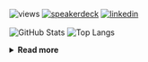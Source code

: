 ![views](https://komarev.com/ghpvc/?username=chck&color=blueviolet)
[![speakerdeck](https://img.shields.io/badge/Speaker_Deck-chck-8a2be2?style=flat-square&logo=speaker-deck)](https://speakerdeck.com/chck)
[![linkedin](https://img.shields.io/badge/LinkedIn-chck-8a2be2?style=flat-square&logo=linkedin)](https://www.linkedin.com/in/chck/)

<p align="left"> 
  <img alt="GitHub Stats" align="center" height="150" src="https://github-readme-stats-nine-umber-51.vercel.app/api?username=chck&count_private=true&show_icons=true&hide_title=true&theme=buefy" />
  <img alt="Top Langs" align="center" height="150" src="https://github-readme-stats-nine-umber-51.vercel.app/api/top-langs/?username=chck&layout=compact&count_private=true&show_icons=true&hide_title=true&theme=buefy" />
</p>

<details>
  <summary><b>Read more</b></summary>
  <br>

  <!--START_SECTION:waka-->
**🐱 My GitHub Data** 

> 📦 82.3 kB Used in GitHub's Storage 
 > 
> 🏆 355 Contributions in the Year 2024
 > 
> 💼 Opted to Hire
 > 
> 📜 133 Public Repositories 
 > 
> 🔑 22 Private Repositories 
 > 
**I'm a Night 🦉** 

```text
🌞 Morning                870 commits         ███░░░░░░░░░░░░░░░░░░░░░░   13.28 % 
🌆 Daytime                2132 commits        ████████░░░░░░░░░░░░░░░░░   32.53 % 
🌃 Evening                1900 commits        ███████░░░░░░░░░░░░░░░░░░   28.99 % 
🌙 Night                  1651 commits        ██████░░░░░░░░░░░░░░░░░░░   25.19 % 
```
📅 **I'm Most Productive on Thursday** 

```text
Monday                   1300 commits        █████░░░░░░░░░░░░░░░░░░░░   19.84 % 
Tuesday                  1010 commits        ████░░░░░░░░░░░░░░░░░░░░░   15.41 % 
Wednesday                1066 commits        ████░░░░░░░░░░░░░░░░░░░░░   16.27 % 
Thursday                 1564 commits        ██████░░░░░░░░░░░░░░░░░░░   23.87 % 
Friday                   677 commits         ███░░░░░░░░░░░░░░░░░░░░░░   10.33 % 
Saturday                 375 commits         █░░░░░░░░░░░░░░░░░░░░░░░░   05.72 % 
Sunday                   561 commits         ██░░░░░░░░░░░░░░░░░░░░░░░   08.56 % 
```


📊 **This Week I Spent My Time On** 

```text
💬 Programming Languages: 
Other                    9 hrs 55 mins       ███████████████░░░░░░░░░░   58.31 % 
Python                   3 hrs 39 mins       █████░░░░░░░░░░░░░░░░░░░░   21.51 % 
Markdown                 1 hr 12 mins        ██░░░░░░░░░░░░░░░░░░░░░░░   07.06 % 
TOML                     34 mins             █░░░░░░░░░░░░░░░░░░░░░░░░   03.36 % 
YAML                     25 mins             █░░░░░░░░░░░░░░░░░░░░░░░░   02.46 % 

🔥 Editors: 
Chrome                   9 hrs 54 mins       ███████████████░░░░░░░░░░   58.28 % 
PyCharm                  3 hrs 44 mins       ██████░░░░░░░░░░░░░░░░░░░   22.00 % 
Neovim                   2 hrs 16 mins       ███░░░░░░░░░░░░░░░░░░░░░░   13.35 % 
VS Code                  1 hr                █░░░░░░░░░░░░░░░░░░░░░░░░   05.92 % 
WebStorm                 3 mins              ░░░░░░░░░░░░░░░░░░░░░░░░░   00.30 % 
```

**I Mostly Code in Python** 

```text
Python                   43 repos            █████████░░░░░░░░░░░░░░░░   34.13 % 
Jupyter Notebook         18 repos            ████░░░░░░░░░░░░░░░░░░░░░   14.29 % 
Rust                     7 repos             █░░░░░░░░░░░░░░░░░░░░░░░░   05.56 % 
TypeScript               4 repos             █░░░░░░░░░░░░░░░░░░░░░░░░   03.17 % 
Astro                    1 repo              ░░░░░░░░░░░░░░░░░░░░░░░░░   00.79 % 
```



**Timeline**

![Lines of Code chart](https://raw.githubusercontent.com/chck/chck/main/assets/bar_graph.png)


 Last Updated on 2024-05-27 01:28 UTC
<!--END_SECTION:waka-->
</details>


